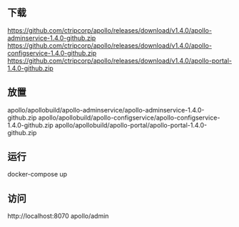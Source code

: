 ## 下载
https://github.com/ctripcorp/apollo/releases/download/v1.4.0/apollo-adminservice-1.4.0-github.zip
https://github.com/ctripcorp/apollo/releases/download/v1.4.0/apollo-configservice-1.4.0-github.zip
https://github.com/ctripcorp/apollo/releases/download/v1.4.0/apollo-portal-1.4.0-github.zip
## 放置
apollo/apollobuild/apollo-adminservice/apollo-adminservice-1.4.0-github.zip
apollo/apollobuild/apollo-configservice/apollo-configservice-1.4.0-github.zip
apollo/apollobuild/apollo-portal/apollo-portal-1.4.0-github.zip
## 运行
docker-compose up
## 访问
http://localhost:8070    apollo/admin